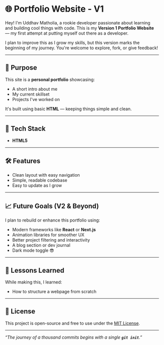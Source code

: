 # 🌐 Portfolio Website - V1

Hey! I'm Uddhav Matholia, a rookie developer passionate about learning and building cool things with code. This is my **Version 1 Portfolio Website** — my first attempt at putting myself out there as a developer.

I plan to improve this as I grow my skills, but this version marks the beginning of my journey. You're welcome to explore, fork, or give feedback!

---

## 📌 Purpose

This site is a **personal portfolio** showcasing:

* A short intro about me
* My current skillset
* Projects I've worked on

It's built using basic **HTML** — keeping things simple and clean.

---

## 🔧 Tech Stack

* **HTML5**

---

## 🛠️ Features

* Clean layout with easy navigation
* Simple, readable codebase
* Easy to update as I grow

---

## 📈 Future Goals (V2 & Beyond)

I plan to rebuild or enhance this portfolio using:

* Modern frameworks like **React** or **Next.js**
* Animation libraries for smoother UX
* Better project filtering and interactivity
* A blog section or dev journal
* Dark mode toggle 😎

---

## 🧠 Lessons Learned

While making this, I learned:

* How to structure a webpage from scratch

---

## 📄 License

This project is open-source and free to use under the [MIT License](LICENSE).

---

*“The journey of a thousand commits begins with a single **`git init`**.”*


